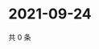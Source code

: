 # 2021-09-24

共 0 条

<!-- BEGIN -->
<!-- 最后更新时间 Fri Sep 24 2021 06:18:15 GMT+0800 (China Standard Time) -->

<!-- END -->

